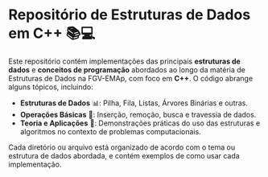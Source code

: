# Repositório de Estruturas de Dados em C++ 📚💻

Este repositório contém implementações das principais **estruturas de dados** e **conceitos de programação** abordados ao longo da matéria de Estruturas de Dados na FGV-EMAp, com foco em **C++**. O código abrange alguns tópicos, incluindo:

- **Estruturas de Dados** 📊: Pilha, Fila, Listas, Árvores Binárias e outras.
- **Operações Básicas** 🔄: Inserção, remoção, busca e travessia de dados.
- **Teoria e Aplicações** 🧠: Demonstrações práticas do uso das estruturas e algoritmos no contexto de problemas computacionais.

Cada diretório ou arquivo está organizado de acordo com o tema ou estrutura de dados abordada, e contém exemplos de como usar cada implementação.
